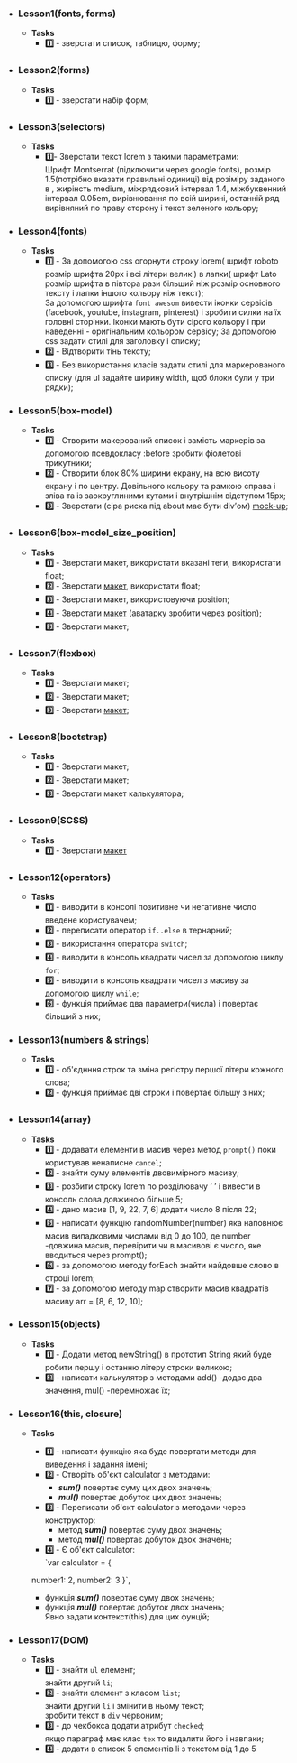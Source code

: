 * ### Lesson1(fonts, forms)
  * **Tasks**
    * **:one:** - зверстати список, таблицю, форму;
* ### Lesson2(forms)
  * **Tasks**
    * **:one:** - зверстати набір форм;
* ### Lesson3(selectors)
  * **Tasks**
    * **:one:**- Зверстати текст lorem з такими параметрами:<br>
   Шрифт Montserrat (підключити через google fonts), розмір 1.5(потрібно вказати правильні одиниці) від розіміру заданого в <html>, жирінсть medium, міжрядковий інтервал 1.4, міжбуквенний інтервал 0.05em, вирівнювання по всій ширині, останній ряд вирівняний по праву сторону і текст зеленого кольору;
 
* ### Lesson4(fonts)
  * **Tasks**
    * **:one:** - За допомогою css огорнути строку lorem( шрифт roboto розмір шрифта 20px і всі літери великі) в лапки( шрифт Lato розмір шрифта в півтора рази більший ніж розмір основного тексту і лапки іншого кольору ніж текст);<br>
                  За допомогою шрифта `font awesom` вивести іконки сервісів (facebook, youtube, instagram, pinterest) і зробити силки на  їх головні сторінки. Іконки мають бути сірого кольору і при наведенні - оригінальним кольором сервісу;
                  За допомогою css задати стилі для заголовку і списку;
    * **:two:** - Відтворити тінь тексту;
    * **:three:** - Без використання класів задати стилі для маркерованого списку (для ul задайте ширину width, щоб блоки були у три рядки);
* ### Lesson5(box-model)
  * **Tasks**
    * **:one:** - Створити макерований список і замість маркерів за допомогою псевдокласу :before зробити фіолетові трикутники;
    * **:two:** - Створити блок 80% ширини екрану, на всю висоту екрану і по центру. Довільного кольору та рамкою справа і зліва та із заокруглиними кутами і внутрішнім відступом 15px;
    * **:three:** - Зверстати (сіра риска під about має бути div’ом) [mock-up](https://drive.google.com/open?id=17f88iDDgSPXmhE17yUwugzUcvXpKsaNA);
 * ### Lesson6(box-model_size_position)
   * **Tasks**
     * **:one:** - Зверстати макет, використати вказані теги, використати float;
     * **:two:** - Зверстати [макет](https://drive.google.com/open?id=1Xe5XE1BUgZNvkXOlm9vP2l4DLgIeRz02), використати float;
     * **:three:** - Зверстати макет, використовуючи position;
     * **:four:** - Зверстати [макет]( https://drive.google.com/open?id=12XiUYyEGdMQ4sCFrS_uWcnOiHa-GYx1t) (аватарку зробити через position);
     * **:five:** - Зверстати макет;
 * ### Lesson7(flexbox)
   * **Tasks**
     * **:one:** - Зверстати макет;
     * **:two:** - Зверстати макет;
     * **:three:** - Зверстати [макет](https://drive.google.com/open?id=1tBLLC58aoUDGZZGqgAmM87s-5iR9qsvJ);
* ### Lesson8(bootstrap)
  * **Tasks**
    * **:one:** - Зверстати макет;
    * **:two:** - Зверстати макет;
    * **:three:** - Зверстати макет калькулятора;
* ### Lesson9(SCSS)
  * **Tasks**
    * **:one:** - Зверстати [макет](https://goo.gl/PECY7w)
* ### Lesson12(operators)
  * **Tasks** 
    * **:one:** - виводити в консолі позитивне чи негативне число введене користувачем;
    * **:two:** - переписати оператор `if..else` в тернарний;
    * **:three:** - використання оператора `switch`;
    * **:four:** - виводити в консоль квадрати чисел за допомогою циклу `for`;
    * **:five:** - виводити в консоль квадрати чисел з масиву за допомогою циклу `while`;
    * **:six:** - функція приймає два параметри(числа) і повертає більший з них;
* ### Lesson13(numbers & strings)
  * **Tasks**
    * **:one:** - об'єднння строк та зміна регістру першої літери кожного слова;
    * **:two:** - функція приймає дві строки і повертає більшу з них;
* ### Lesson14(array)
  * **Tasks**
    * **:one:** - додавати елементи в масив через метод `prompt()` поки користував ненаписне `cancel`;
    * **:two:** - знайти суму елементів двовимірного масиву;
    * **:three:** - розбити строку lorem по розділювачу ‘ ’ і вивести в консоль слова довжиною більше 5;
    * **:four:** - дано масив [1, 9, 22, 7, 6] додати число 8 після 22;
    * **:five:** - написати функцію randomNumber(number) яка наповнює масив випадковими числами від 0 до 100, де number -довжина масив, перевірити чи в масивові є число, яке вводиться через prompt();
    * **:six:** - за допомогою методу forEach знайти найдовше слово в строці lorem;
    * **:seven:** - за допомогою методу map створити масив квадратів масиву arr = [8, 6, 12, 10];
* ### Lesson15(objects)
  * **Tasks**
    * **:one:** - Додати метод newString() в прототип String який буде робити першу і останню літеру строки великою;
    * **:two:** - написати калькулятор з методами add() -додає два значення, mul() -перемножає їх;
* ### Lesson16(this, closure)
  * **Tasks**
    * **:one:** - написати функцію яка буде повертати методи для виведення і задання імені;
    * **:two:** - Створіть об'єкт calculator з методами: 
       - ***sum()*** повертає суму цих двох значень;
       - ***mul()*** повертає добуток цих двох значень;
    * **:three:** - Переписати об'єкт calculator з методами через конструктор:
       - метод ***sum()*** повертає суму двох значень;
       - метод ***mul()*** повертає добуток двох значень;
    * **:four:** - Є об'єкт calculator:<br> `var calculator = {
    
    number1: 2,
    number2: 3
    }`,
       - функція ***sum()*** повертає суму двох значень;
       - функція ***mul()*** повертає добуток двох значень;<br> Явно задати контекст(this) для цих фунцій;
* ### Lesson17(DOM)
  * **Tasks**
    * **:one:** - знайти  `ul` елемент; <br>знайти другий `li`;
    * **:two:** - знайти елемент з класом `list`;<br>
знайти другий `li` і змінити в ньому текст;<br>
зробити текст в `div` червоним;
    * **:three:** - до чекбокса додати атрибут `checked`;<br>
     якщо параграф має клас `tex` то видалити його і навпаки;
    * **:four:** - додати в список 5 елементів li з текстом від 1 до 5
